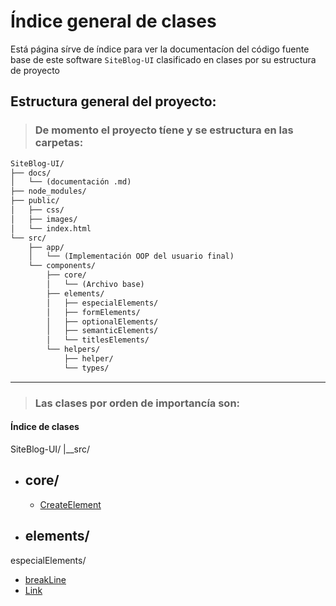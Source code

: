 # Índice general de clases

Está página sírve de índice para ver la documentacíon del código fuente base de
este software `SiteBlog-UI` clasificado en clases por su estructura de proyecto

## Estructura general del proyecto:

> ### De momento el proyecto tíene y se estructura en las carpetas:

```txt
SiteBlog-UI/
├── docs/
│   └── (documentación .md)
├── node_modules/
├── public/
│   ├── css/
│   ├── images/
│   └── index.html
└── src/
    ├── app/
    │   └── (Implementación OOP del usuario final)
    └── components/
        ├── core/
        │   └── (Archivo base)
        ├── elements/
        │   ├── especialElements/
        │   ├── formElements/
        │   ├── optionalElements/
        │   ├── semanticElements/
        │   └── titlesElements/
        └── helpers/
            ├── helper/
            └── types/
```

---

> ### Las clases por orden de importancía son:

#### Índice de clases

SiteBlog-UI/ |__src/

- ## core/
  - [CreateElement](./core/CreateElement.md)
- ## elements/
especialElements/
  - [breakLine](./elements/especialElements/breakLine.md)
  - [Link](./elements/especialElements/link.md)    
